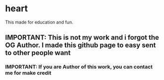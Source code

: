 # heart
This made for education and fun.
## IMPORTANT: This is not my work and i forgot the OG Author. I made this github page to easy sent to other people want
### IMPORTANT: If you are Author of this work, you can contact me for make credit
